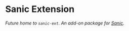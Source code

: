 # Sanic Extension

_Future home to `sanic-ext`. An add-on package for [Sanic](https://github.com/sanic-org/sanic)._
